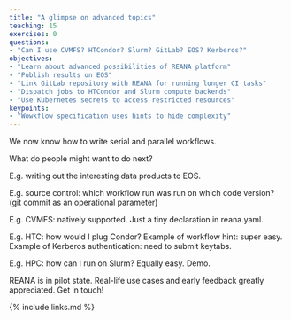 ```yaml
---
title: "A glimpse on advanced topics"
teaching: 15
exercises: 0
questions:
- "Can I use CVMFS? HTCondor? Slurm? GitLab? EOS? Kerberos?"
objectives:
- "Learn about advanced possibilities of REANA platform"
- "Publish results on EOS"
- "Link GitLab repository with REANA for running longer CI tasks"
- "Dispatch jobs to HTCondor and Slurm compute backends"
- "Use Kubernetes secrets to access restricted resources"
keypoints:
- "Wowkflow specification uses hints to hide complexity"
---
```


We now know how to write serial and parallel workflows.

What do people might want to do next?

E.g. writing out the interesting data products to EOS.

E.g. source control: which workflow run was run on which code version?  (git commit as an
operational parameter)

E.g. CVMFS: natively supported.  Just a tiny declaration in reana.yaml.

E.g. HTC: how would I plug Condor?  Example of workflow hint: super easy.  Example of Kerberos
authentication: need to submit keytabs.

E.g. HPC: how can I run on Slurm?  Equally easy. Demo.

REANA is in pilot state. Real-life use cases and early feedback greatly appreciated. Get in touch!

{% include links.md %}

